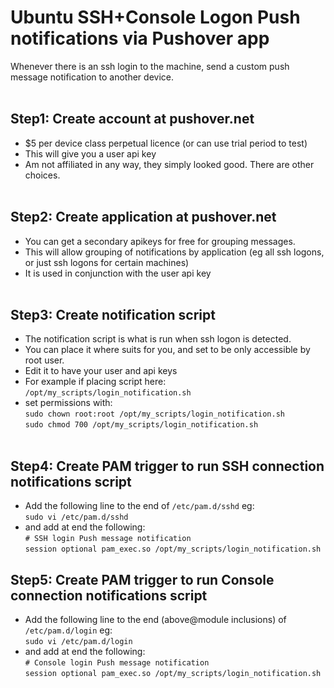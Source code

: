 # Ubuntu SSH+Console Logon Push notifications via Pushover app<br>
Whenever there is an ssh login to the machine, send a custom push message notification to another device.<br>
<br>
## Step1:  Create account at pushover.net<br>
* $5 per device class perpetual licence (or can use trial period to test)<br>
* This will give you a user api key<br>
* Am not affiliated in any way, they simply looked good.  There are other choices.<br><br>
## Step2:  Create application at pushover.net <br>
* You can get a secondary apikeys for free for grouping messages.<br>
* This will allow grouping of notifications by application (eg all ssh logons, or just ssh logons for certain machines)<br>
* It is used in conjunction with the user api key<br><br>
## Step3:  Create notification script<br>
* The notification script is what is run when ssh logon is detected.<br>
* You can place it where suits for you, and set to be only accessible by root user.<br>
* Edit it to have your user and api keys
* For example if placing script here: `/opt/my_scripts/login_notification.sh`<br>
* set permissions with:<br>
  `sudo chown root:root /opt/my_scripts/login_notification.sh`<br>
  `sudo chmod 700 /opt/my_scripts/login_notification.sh`<br><br>
## Step4:  Create PAM trigger to run SSH connection notifications script<br>
* Add the following line to the end of `/etc/pam.d/sshd`  eg:<br>
`sudo vi /etc/pam.d/sshd`<br>
* and add at end the following:<br>
`# SSH login Push message notification`<br>
`session optional pam_exec.so /opt/my_scripts/login_notification.sh`<br>
## Step5:  Create PAM trigger to run Console connection notifications script<br>
* Add the following line to the end (above@module inclusions) of `/etc/pam.d/login`  eg:<br>
`sudo vi /etc/pam.d/login`<br>
* and add at end the following:<br>
`# Console login Push message notification`<br>
`session optional pam_exec.so /opt/my_scripts/login_notification.sh`<br>
